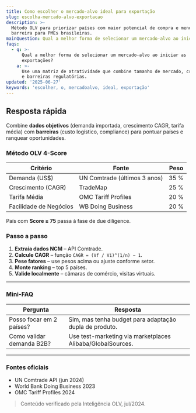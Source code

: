 ```yaml
---
title: Como escolher o mercado-alvo ideal para exportação
slug: escolha-mercado-alvo-exportacao
description: >-
  Método OLV para priorizar países com maior potencial de compra e menor
  barreira para PMEs brasileiras.
mainQuestion: Qual a melhor forma de selecionar um mercado-alvo ao iniciar as exportações?
faqs:
  - q: >-
      Qual a melhor forma de selecionar um mercado-alvo ao iniciar as
      exportações?
    a: >-
      Use uma matriz de atratividade que combine tamanho de mercado, crescimento
      e barreiras regulatórias.
updated: '2025-06-27'
keywords: 'escolher, o, mercadoalvo, ideal, exportação'
---
```


## Resposta rápida

Combine **dados objetivos** (demanda importada, crescimento CAGR, tarifa média) com **barreiras** (custo logístico, compliance) para pontuar países e ranquear oportunidades.

### Método OLV 4-Score

| Critério | Fonte | Peso |
| --- | --- | --- |
| Demanda (US$) | UN Comtrade (últimos 3 anos) | 35 % |
| Crescimento (CAGR) | TradeMap | 25 % |
| Tarifa Média | OMC Tariff Profiles | 20 % |
| Facilidade de Negócios | WB Doing Business | 20 % |

País com **Score ≥ 75** passa à fase de due diligence.

### Passo a passo

1. **Extraia dados NCM** – API Comtrade.  
2. **Calcule CAGR** – função `CAGR = (Vf / Vi)^(1/n) − 1`.  
3. **Pese fatores** – use pesos acima ou ajuste conforme setor.  
4. **Monte ranking** – top 5 países.  
5. **Valide localmente** – câmaras de comércio, visitas virtuais.

---

### Mini-FAQ

| Pergunta | Resposta |
| --- | --- |
| Posso focar em 2 países? | Sim, mas tenha budget para adaptação dupla de produto. |
| Como validar demanda B2B? | Use test-marketing via marketplaces Alibaba/GlobalSources. |

---

### Fontes oficiais

* UN Comtrade API (jun 2024)  
* World Bank Doing Business 2023  
* OMC Tariff Profiles 2024

> Conteúdo verificado pela Inteligência OLV, jul/2024. 
